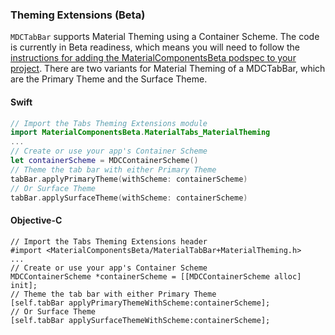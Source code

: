 ### Theming Extensions (Beta)

 `MDCTabBar` supports Material Theming using a Container Scheme. The code is currently
in Beta readiness, which means you will need to follow the [instructions for adding the
MaterialComponentsBeta podspec to your
project](https://github.com/material-components/material-components-ios/blob/develop/contributing/beta_components.md).
There are two variants for Material Theming of a MDCTabBar, which are the Primary Theme
and the Surface Theme.

 <!--<div class="material-code-render" markdown="1">-->

 #### Swift

 ```swift
// Import the Tabs Theming Extensions module
import MaterialComponentsBeta.MaterialTabs_MaterialTheming
 ...
 // Create or use your app's Container Scheme
let containerScheme = MDCContainerScheme()
 // Theme the tab bar with either Primary Theme
tabBar.applyPrimaryTheme(withScheme: containerScheme)
 // Or Surface Theme
tabBar.applySurfaceTheme(withScheme: containerScheme)
```

 #### Objective-C

 ```objc
// Import the Tabs Theming Extensions header
#import <MaterialComponentsBeta/MaterialTabBar+MaterialTheming.h>
 ...
 // Create or use your app's Container Scheme
MDCContainerScheme *containerScheme = [[MDCContainerScheme alloc] init];
 // Theme the tab bar with either Primary Theme
[self.tabBar applyPrimaryThemeWithScheme:containerScheme];
 // Or Surface Theme
[self.tabBar applySurfaceThemeWithScheme:containerScheme];
```

<!--</div>-->
